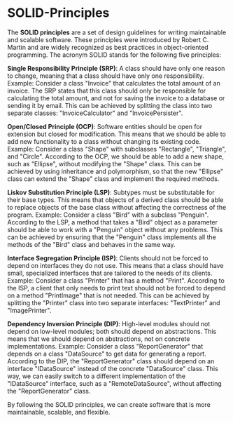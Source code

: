 # SOLID-Principles

The **SOLID principles** are a set of design guidelines for writing maintainable and scalable software. These principles were introduced by Robert C. Martin and are widely recognized as best practices in object-oriented programming. The acronym SOLID stands for the following five principles:

**Single Responsibility Principle (SRP)**: A class should have only one reason to change, meaning that a class should have only one responsibility.
Example: Consider a class "Invoice" that calculates the total amount of an invoice. The SRP states that this class should only be responsible for calculating the total amount, and not for saving the invoice to a database or sending it by email. This can be achieved by splitting the class into two separate classes: "InvoiceCalculator" and "InvoicePersister".

**Open/Closed Principle (OCP)**: Software entities should be open for extension but closed for modification. This means that we should be able to add new functionality to a class without changing its existing code.
Example: Consider a class "Shape" with subclasses "Rectangle", "Triangle", and "Circle". According to the OCP, we should be able to add a new shape, such as "Ellipse", without modifying the "Shape" class. This can be achieved by using inheritance and polymorphism, so that the new "Ellipse" class can extend the "Shape" class and implement the required methods.

**Liskov Substitution Principle (LSP)**: Subtypes must be substitutable for their base types. This means that objects of a derived class should be able to replace objects of the base class without affecting the correctness of the program.
Example: Consider a class "Bird" with a subclass "Penguin". According to the LSP, a method that takes a "Bird" object as a parameter should be able to work with a "Penguin" object without any problems. This can be achieved by ensuring that the "Penguin" class implements all the methods of the "Bird" class and behaves in the same way.

**Interface Segregation Principle (ISP)**: Clients should not be forced to depend on interfaces they do not use. This means that a class should have small, specialized interfaces that are tailored to the needs of its clients.
Example: Consider a class "Printer" that has a method "Print". According to the ISP, a client that only needs to print text should not be forced to depend on a method "PrintImage" that is not needed. This can be achieved by splitting the "Printer" class into two separate interfaces: "TextPrinter" and "ImagePrinter".

**Dependency Inversion Principle (DIP)**: High-level modules should not depend on low-level modules; both should depend on abstractions. This means that we should depend on abstractions, not on concrete implementations.
Example: Consider a class "ReportGenerator" that depends on a class "DataSource" to get data for generating a report. According to the DIP, the "ReportGenerator" class should depend on an interface "IDataSource" instead of the concrete "DataSource" class. This way, we can easily switch to a different implementation of the "IDataSource" interface, such as a "RemoteDataSource", without affecting the "ReportGenerator" class.

By following the SOLID principles, we can create software that is more maintainable, scalable, and flexible.

